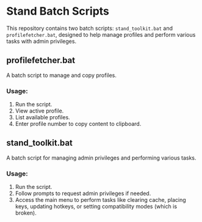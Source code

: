 # Stand Batch Scripts

This repository contains two batch scripts: `stand_toolkit.bat` and `profilefetcher.bat`, designed to help manage profiles and perform various tasks with admin privileges.

## profilefetcher.bat

A batch script to manage and copy profiles.

### Usage:
1. Run the script.
2. View active profile.
3. List available profiles.
4. Enter profile number to copy content to clipboard.

## stand_toolkit.bat

A batch script for managing admin privileges and performing various tasks.

### Usage:
1. Run the script.
2. Follow prompts to request admin privileges if needed.
3. Access the main menu to perform tasks like clearing cache, placing keys, updating hotkeys, or setting compatibility modes (which is broken).